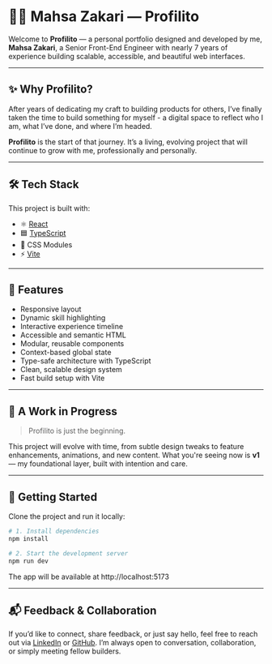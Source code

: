 # 👩‍💻 Mahsa Zakari — Profilito

Welcome to **Profilito** — a personal portfolio designed and developed by me, **Mahsa Zakari**, a Senior Front-End Engineer with nearly 7 years of experience building scalable, accessible, and beautiful web interfaces.

---

## ✨ Why Profilito?

After years of dedicating my craft to building products for others, I’ve finally taken the time to build something for myself - a digital space to reflect who I am, what I’ve done, and where I’m headed.

**Profilito** is the start of that journey. It’s a living, evolving project that will continue to grow with me, professionally and personally.

---

## 🛠️ Tech Stack

This project is built with:

- ⚛️ [React](https://react.dev/)
- 🟦 [TypeScript](https://www.typescriptlang.org/)
- 🎨 CSS Modules
- ⚡️ [Vite](https://vitejs.dev/)

---

## 📎 Features

- Responsive layout
- Dynamic skill highlighting
- Interactive experience timeline
- Accessible and semantic HTML
- Modular, reusable components
- Context-based global state
- Type-safe architecture with TypeScript
- Clean, scalable design system
- Fast build setup with Vite

---

## 🚧 A Work in Progress

> Profilito is just the beginning.

This project will evolve with time, from subtle design tweaks to feature enhancements, animations, and new content. What you're seeing now is **v1** — my foundational layer, built with intention and care.

---

## 🚀 Getting Started

Clone the project and run it locally:

```bash
# 1. Install dependencies
npm install

# 2. Start the development server
npm run dev
```

The app will be available at http://localhost:5173

---

## 📬 Feedback & Collaboration

If you’d like to connect, share feedback, or just say hello, feel free to reach out via [LinkedIn](https://www.linkedin.com/in/mahsa-zakeri/) or [GitHub](https://github.com/MahsaZakeri). I’m always open to conversation, collaboration, or simply meeting fellow builders.
